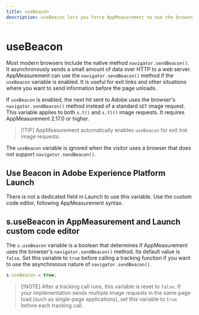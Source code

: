 ```yaml
---
title: useBeacon
description: useBeacon lets you force AppMeasurement to use the browsers sendBeacon API
---
```


# useBeacon

Most modern browsers include the native method `navigator.sendBeacon()`. It asynchronously sends a small amount of data over HTTP to a web server. AppMeasurement can use the `navigator.sendBeacon()` method if the `useBeacon` variable is enabled. It is useful for exit links and other situations where you want to send information before the page unloads.

If `useBeacon` is enabled, the next hit sent to Adobe uses the browser's `navigator.sendBeacon()` method instead of a standard `GET` image request. This variable applies to both `s.t()` and `s.tl()` image requests. It requires AppMeasurement 2.17.0 or higher.

> [!TIP] AppMeasurement automatically enables `useBeacon` for exit link image requests.

The `useBeacon` variable is ignored when the visitor uses a browser that does not support `navigator.sendBeacon()`.

## Use Beacon in Adobe Experience Platform Launch

There is not a dedicated field in Launch to use this variable. Use the custom code editor, following AppMeasurement syntax.

## s.useBeacon in AppMeasurement and Launch custom code editor

The `s.useBeacon` variable is a boolean that determines if AppMeasurement uses the browser's `navigator.sendBeacon()` method. Its default value is `false`. Set this variable to `true` before calling a tracking function if you want to use the asynchronous nature of `navigator.sendBeacon()`.

```js
s.useBeacon = true;
```

> [!NOTE] After a tracking call runs, this variable is reset to `false`. If your implementation sends multiple image requests in the same page load (such as single-page applications), set this variable to `true` before each tracking call.
